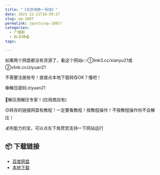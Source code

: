 ```yaml
---
title: "《北京地铁一号线》"
date: 2023-12-21T16:59:27
slug: wp-1087
permalink: /posts/wp-1087/
categories:
  - 广播剧
  - BL辛辣🎧
tags:

---
```


如果两个网盘都没有资源了，看这个网站👉①link3.cc/xianyu21或②vlink.cc/ziyuan21

不需要注册账号！直接点本地下载转存OK？懂吧！

🟢解压密码:ziyuan21

🔵解压用解压专家！(应用商店有)

🟡转存的链接网盘有教程！一定要看教程！按教程操作！不按教程操作你不会解压！

💰🈶能力的宝，可以点左下角赞赏支持一下网站运行

## 📦 下载链接
- [百度网盘](https://blziyuan21.com/pay-download/1087?key=9836e93191&down_id=0)
- [本地下载](https://blziyuan21.com/pay-download/1087?key=9836e93191&down_id=1)

